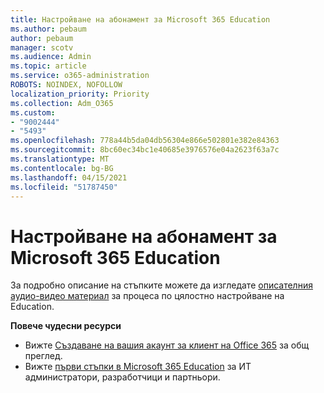 ```yaml
---
title: Настройване на абонамент за Microsoft 365 Education
ms.author: pebaum
author: pebaum
manager: scotv
ms.audience: Admin
ms.topic: article
ms.service: o365-administration
ROBOTS: NOINDEX, NOFOLLOW
localization_priority: Priority
ms.collection: Adm_O365
ms.custom:
- "9002444"
- "5493"
ms.openlocfilehash: 778a44b5da04db56304e866e502801e382e84363
ms.sourcegitcommit: 8bc60ec34bc1e40685e3976576e04a2623f63a7c
ms.translationtype: MT
ms.contentlocale: bg-BG
ms.lasthandoff: 04/15/2021
ms.locfileid: "51787450"
---
```

# <a name="set-up-a-microsoft-365-education-subscription"></a>Настройване на абонамент за Microsoft 365 Education

За подробно описание на стъпките можете да изгледате [описателния аудио-видео материал](https://aka.ms/M365EduSetup) за процеса по цялостно настройване на Education.

**Повече чудесни ресурси**

- Вижте [Създаване на вашия акаунт за клиент на Office 365](https://docs.microsoft.com/microsoft-365/education/deploy/create-your-office-365-tenant) за общ преглед.
- Вижте [първи стъпки в Microsoft 365 Education](https://docs.microsoft.com/education/) за ИТ администратори, разработчици и партньори.